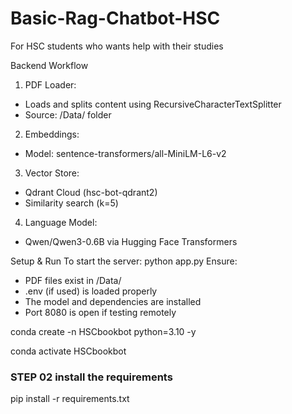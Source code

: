 # Basic-Rag-Chatbot-HSC
For HSC students who wants help with their studies

Backend Workflow
1. PDF Loader:
- Loads and splits content using RecursiveCharacterTextSplitter
- Source: /Data/ folder
2. Embeddings:
- Model: sentence-transformers/all-MiniLM-L6-v2
3. Vector Store:
- Qdrant Cloud (hsc-bot-qdrant2)
- Similarity search (k=5)
4. Language Model:
- Qwen/Qwen3-0.6B via Hugging Face Transformers

Setup & Run
To start the server:
python app.py
Ensure:
- PDF files exist in /Data/
- .env (if used) is loaded properly
- The model and dependencies are installed
- Port 8080 is open if testing remotely



conda create -n HSCbookbot python=3.10 -y

conda activate HSCbookbot

### STEP 02 install the requirements

pip install -r requirements.txt

